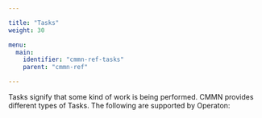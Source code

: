```yaml
---

title: "Tasks"
weight: 30

menu:
  main:
    identifier: "cmmn-ref-tasks"
    parent: "cmmn-ref"

---
```


Tasks signify that some kind of work is being performed. CMMN provides different types of Tasks. The following are supported by Operaton: